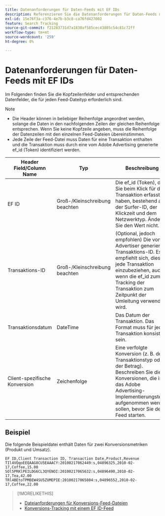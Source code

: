 ```yaml
---
title: Datenanforderungen für Daten-Feeds mit EF IDs
description: Referenzieren Sie die Datenanforderungen für Daten-Feeds mit EF IDs.
exl-id: 15e76f3a-c376-4e7b-b3c8-ca76fd427002
feature: Search Tracking
source-git-commit: f21283731d7a1830af585cec43805c54c81c72ff
workflow-type: tm+mt
source-wordcount: '259'
ht-degree: 0%

---
```


# Datenanforderungen für Daten-Feeds mit EF IDs

Im Folgenden finden Sie die Kopfzeilenfelder und entsprechenden Datenfelder, die für jeden Feed-Dateityp erforderlich sind.

>[!NOTE]
>* Die Header können in beliebiger Reihenfolge angeordnet werden, solange die Daten in den nachfolgenden Zeilen der gleichen Reihenfolge entsprechen. Wenn Sie keine Kopfzeile angeben, muss die Reihenfolge der Datenzeilen mit den einzelnen Feed-Dateien übereinstimmen.
>* Jede Zeile der Feed-Datei muss Daten für eine Transaktion enthalten und die Transaktion muss durch eine vom Adobe Advertising generierte ef_id (Token) identifiziert werden.

| Header Field/Column Name | Typ | Beschreibung |
| ---- | ---- | ---- |
| EF ID | Groß-/Kleinschreibung beachten | Die ef_id (Token), die Sie beim Klick für die Transaktion erfasst haben, bestehend aus der Surfer-ID, der Klickzeit und dem Netzwerktyp. Ändern Sie den Wert nicht. |
| Transaktions-ID | Groß-/Kleinschreibung beachten | (Optional, jedoch empfohlen) Die vom Advertiser generierte Transaktions-ID. Es empfiehlt sich, dies für jede Transaktion einzubeziehen, auch wenn die ef_id zum Tracking der Transaktion zum Zeitpunkt der Umleitung verwendet wird. |
| Transaktionsdatum | DateTime | Das Datum der Transaktion. Das Format muss für jede Transaktion konsistent sein. |
| Client-spezifische Konversion | Zeichenfolge | Eine verfolgte Konversion (z. B. der Transaktionstyp oder der Betrag). Beschreiben Sie die Konversionen, die in das Adobe Advertising-Implementierungsteam aufgenommen werden sollen, bevor Sie den Feed starten. |

## Beispiel

Die folgende Beispieldatei enthält Daten für zwei Konversionsmetriken (Produkt und Umsatz).

```
EF ID,Client Transaction ID, Transaction Date,Product,Revenue
TIl4VQqoEEQAAG8CU5EAAACY:20100217062449:s,04896325,2010-02-17,Coffee,15.00
SOl5PRKlPEILDG6CL3QYENOI:20100217065632:s,04896490,2010-02-17,Tea,42.00
TRl4BEtoTPMBEW4SU5ZUMEPIE:20100217065804:s,04896552,2010-02-17,Coffee,22.00
```

>[!MORELIKETHIS]
>
>* [Dateianforderungen für Konversions-Feed-Dateien](feed-file-requirements.md)
>* [Konversions-Tracking mit einem EF ID-Feed](/help/search-social-commerce/tracking/feed-efid.md)
